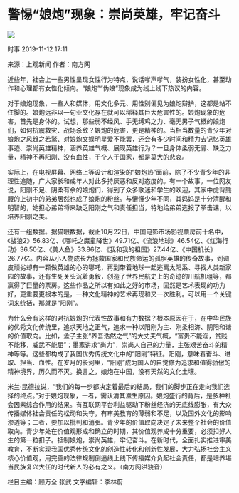 # 警惕“娘炮”现象：崇尚英雄，牢记奋斗

![](https://images.shobserver.com/img/2020/2/18/sub_102.png)

时事 2019-11-12 17:11

来源：上观新闻 作者：南方网

近些年，社会上一些男性呈现女性行为特点，说话嗲声嗲气，装扮女性化，甚至动作和心理都有女性化倾向。“娘炮”“伪娘”现象成为线上线下热议的内容。

对于娘炮现象，一些人和媒体，用文化多元、用性别偏见为娘炮辩护，这都是站不住脚的。娘炮远非以一句亚文化存在就可以稀释其巨大危害性的。娘炮现象的危害，首先是身体的。试想，那些弱不经风、手无缚鸡之力、毫无男子气概的娘炮们，如何抗震救灾、战场杀敌？娘炮的危害，更是精神的。当相当数量的青少年对娘炮之风趋之若鹜、对娘炮文娱明星爱不能罢，还会有多少时间和精力去记忆英雄事迹、崇尚英雄精神，涵养英雄气概、展现英雄行为？一旦身体柔弱无骨、缺乏力量，精神不再阳刚、没有血性，于个人于国家，都是莫大的悲哀。

实际上，在电视屏幕、网络上等设计和渲染的“娘炮热”面前，除了不少青少年的非理性追随，广大家长和成年人对此多持厌恶和反对态度的。有一个故事。一位网友说，阳刚不足、阴柔有余的娘炮们，得到了众多歌迷和学生的欢迎，其家中虎背熊腰的上初中的弟弟居然也成了娘炮的粉丝。与懵懂少年不同，其妈妈是十分清醒和明智的，她担心弟弟将来缺乏阳刚之气和责任担当，特地给弟弟选报了拳击课，以培养阳刚之美。

还有一组数据。据猫眼数据，截止10月22日，中国电影市场影视票房前十名中，《战狼2》56.83亿、《哪吒之魔童降世》49.71亿、《流浪地球》46.54亿、《红海行动》36.50亿、《美人鱼》33.86亿、《我和我的祖国》27.44亿、《中国机长》26.77亿。内容从小人物成长为拯救国家和民族命运的孤胆英雄的传奇故事，到调皮顽劣却有一颗做英雄的心的哪吒，再到带着地球一起逃离太阳系、寻找人类新家园的故事，还有生死关头沉着勇毅，创造了世界民航史上的奇迹的川航机组等，都赢得了巨量的票房。这些作品之所以有如此之好的市场，固然是艺术表现的功力好，更重要更根本的是，一种文化精神的艺术再现和又一次胜利。可以用一个关键词来统括，那就是“阳刚”。

为什么会有这样的对抗娘炮的代表性故事和有力数据？根本原因在于，在中华民族的优秀文化传统里，追求天地之正气，追求一种以阳刚为主、刚柔相济、阴阳和谐的价值取向。比如，孟子主张“养吾浩然之气”的大丈夫气概，“富贵不能淫，贫贱不能移，威武不能屈”；墨家讲求“尚力”，崇尚人自己的力量，主张艰苦奋斗的精神等等。这些都构成了我国优秀传统文化中的“阳刚”特征。阳刚，意味着奋斗、进取、担当、血性。在岁月的长河里，“阳刚”成为国人的自觉修为追求和值得骄傲的精神境界，历久而不灭。换言之，娘炮在中国，没有天然的文化土壤。

米兰·昆德拉说，“我们的每一步都决定着最后的结局，我们的脚步正在走向我们选择的终点。”对于娘炮现象，一者，需认清其滋生原因。娘炮盛行的背后，是多种社会因素综合作用的结果。有互联网平台利益驱动下粉丝经济的无底线膨胀，有大众传播媒体社会责任的松动和失守，有审美教育的薄弱和不足，以及国外文化的影响渗透等；二者，要加以批判和消弭。青少年的价值取向决定了未来整个社会的价值取向。青少年处在价值观形成和确立的时期，其价值观养成十分重要，必须扣好人生的第一粒扣子。抵制娘炮，崇尚英雄，牢记奋斗。在新时代，全面扎实推进审美教育，不断实现我国优秀传统文化的创造性转化和创新性发展，大力弘扬社会主义核心价值观，用完善的法律规制倒逼线上线下传播媒介负起社会责任，都是培养堪当民族复兴大任的时代新人的必有之义。（南方网洪骁音）

栏目主编：顾万全 张武 文字编辑：李林蔚
